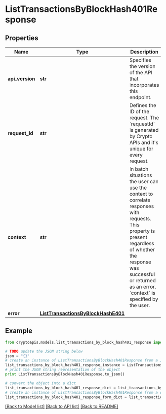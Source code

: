 # ListTransactionsByBlockHash401Response


## Properties
Name | Type | Description | Notes
------------ | ------------- | ------------- | -------------
**api_version** | **str** | Specifies the version of the API that incorporates this endpoint. | 
**request_id** | **str** | Defines the ID of the request. The &#x60;requestId&#x60; is generated by Crypto APIs and it&#39;s unique for every request. | 
**context** | **str** | In batch situations the user can use the context to correlate responses with requests. This property is present regardless of whether the response was successful or returned as an error. &#x60;context&#x60; is specified by the user. | [optional] 
**error** | [**ListTransactionsByBlockHashE401**](ListTransactionsByBlockHashE401.md) |  | 

## Example

```python
from cryptoapis.models.list_transactions_by_block_hash401_response import ListTransactionsByBlockHash401Response

# TODO update the JSON string below
json = "{}"
# create an instance of ListTransactionsByBlockHash401Response from a JSON string
list_transactions_by_block_hash401_response_instance = ListTransactionsByBlockHash401Response.from_json(json)
# print the JSON string representation of the object
print ListTransactionsByBlockHash401Response.to_json()

# convert the object into a dict
list_transactions_by_block_hash401_response_dict = list_transactions_by_block_hash401_response_instance.to_dict()
# create an instance of ListTransactionsByBlockHash401Response from a dict
list_transactions_by_block_hash401_response_form_dict = list_transactions_by_block_hash401_response.from_dict(list_transactions_by_block_hash401_response_dict)
```
[[Back to Model list]](../README.md#documentation-for-models) [[Back to API list]](../README.md#documentation-for-api-endpoints) [[Back to README]](../README.md)


